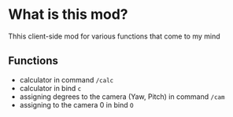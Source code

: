 # What is this mod?
Thhis client-side mod for various functions that come to my mind
## Functions
- calculator in command `/calc`
- calculator in bind `c`
- assigning degrees to the camera (Yaw, Pitch) in command `/cam`
- assigning to the camera 0 in bind `O`
